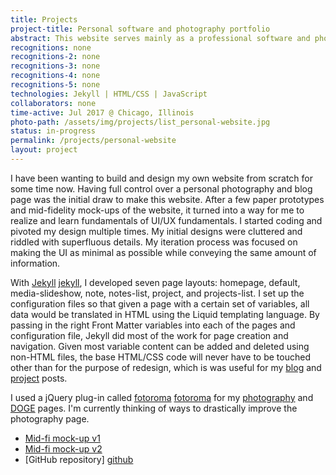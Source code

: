 ```yaml
---
title: Projects
project-title: Personal software and photography portfolio
abstract: This website serves mainly as a professional software and photography portfolio for potential employers/clients. I include a blog using Jekyll in hopes it will provide some positive change in their lives. I outline most of the technologies and libraries used to build this website for guidance to others who would like to learn about them for their own purposes.
recognitions: none
recognitions-2: none
recognitions-3: none
recognitions-4: none
recognitions-5: none
technologies: Jekyll | HTML/CSS | JavaScript
collaborators: none
time-active: Jul 2017 @ Chicago, Illinois
photo-path: /assets/img/projects/list_personal-website.jpg
status: in-progress
permalink: /projects/personal-website
layout: project
---
```


I have been wanting to build and design my own website from scratch for some time now. Having full control over a personal photography and blog page was the initial draw to make this website. After a few paper prototypes and mid-fidelity mock-ups of the website, it turned into a way for me to realize and learn fundamentals of UI/UX fundamentals. I started coding and pivoted my design multiple times. My initial designs were cluttered and riddled with superfluous details. My iteration process was focused on making the UI as minimal as possible while conveying the same amount of information.

With [Jekyll] [jekyll], I developed seven page layouts: homepage, default, media-slideshow, note, notes-list, project, and projects-list. I set up the configuration files so that given a page with a certain set of variables, all data would be translated in HTML using the Liquid templating language. By passing in the right Front Matter variables into each of the pages and configuration file, Jekyll did most of the work for page creation and navigation. Given most variable content can be added and deleted using non-HTML files, the base HTML/CSS code will never have to be touched other than for the purpose of redesign, which is was useful for my [blog](/notes.html) and [project](/projects.html) posts.

I used a jQuery plug-in called [fotoroma] [fotoroma] for my [photography](/photography.html) and [DOGE](/doge.html) pages. I'm currently thinking of ways to drastically improve the photography page.

* <i class="fa fa-file-pdf-o" aria-hidden="true"></i> [Mid-fi mock-up v1](/doc/bak_jason_website_v1.pdf)
* <i class="fa fa-file-pdf-o" aria-hidden="true"></i> [Mid-fi mock-up v2](/doc/bak_jason_website_v2.pdf)
* <i class="fa fa-github" aria-hidden="true"></i> [GitHub repository] [github]

[fotoroma]: http://fotorama.io/
[jekyll]: https://jekyllrb.com
[github]: https://github.com/jasonbak/jasonbak.github.io
